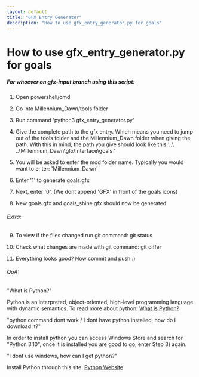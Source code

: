 ```yaml
---
layout: default
title: "GFX Entry Generator"
description: "How to use gfx_entry_generator.py for goals"
---
```


<h1>How to use gfx_entry_generator.py for goals</h1>
<h5>For whoever on gfx-input branch using this script:</h5>

1) Open powershell/cmd

2) Go into Millennium_Dawn/tools folder

3) Run command 'python3 gfx_entry_generator.py'

4) Give the complete path to the gfx entry. Which means you need to jump out of the tools folder and the Millennium_Dawn folder when giving the path.
With this in mind, the path you give should look like this:'..\ ..\Millennium_Dawn\gfx\interface\goals '

5) You will be asked to enter the mod folder name. Typically you would want to enter: 'Millennium_Dawn\'

6) Enter '1' to generate goals.gfx

7) Next, enter '0'. (We dont append 'GFX' in front of the goals icons)

8) New goals.gfx and goals_shine.gfx should now be generated

<h6>Extra:</h6>

9) To view if the files changed run git command: git status

10) Check what changes are made with git command: git differ

11) Everything looks good? Now commit and push :)

<h6>QoA:</h6>

"What is Python?"<br>

Python is an interpreted, object-oriented, high-level programming language with dynamic semantics. To read more about python: <a href="https://www.python.org/doc/essays/blurb/">What is Python?</a> <br>

"python command dont work / I dont have python installed, how do I download it?"<br>

In order to install python you can access Windows Store and search for "Python 3.10", once it is installed you are good to go, enter Step 3) again. <br>

"I dont use windows, how can I get python?" <br>

Install Python through this site: <a href="https://www.python.org/downloads/">Python Website</a> <br>
